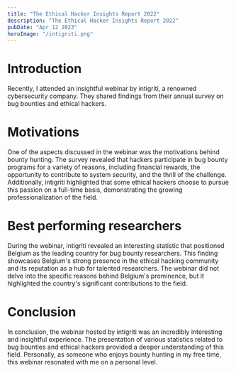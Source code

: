 ```yaml
---
title: "The Ethical Hacker Insights Report 2022"
description: "The Ethical Hacker Insights Report 2022"
pubDate: "Apr 12 2023"
heroImage: "/intigriti.png"
---
```


# Introduction
Recently, I attended an insightful webinar by intigriti, a renowned cybersecurity company. They shared findings from their annual survey on bug bounties and ethical hackers. 

# Motivations
One of the aspects discussed in the webinar was the motivations behind bounty hunting. The survey revealed that hackers participate in bug bounty programs for a variety of reasons, including financial rewards, the opportunity to contribute to system security, and the thrill of the challenge. Additionally, intigriti highlighted that some ethical hackers choose to pursue this passion on a full-time basis, demonstrating the growing professionalization of the field.

# Best performing researchers
During the webinar, intigriti revealed an interesting statistic that positioned Belgium as the leading country for bug bounty researchers. This finding showcases Belgium's strong presence in the ethical hacking community and its reputation as a hub for talented researchers. The webinar did not delve into the specific reasons behind Belgium's prominence, but it highlighted the country's significant contributions to the field.

# Conclusion
In conclusion, the webinar hosted by intigriti was an incredibly interesting and insightful experience. The presentation of various statistics related to bug bounties and ethical hackers provided a deeper understanding of this field. Personally, as someone who enjoys bounty hunting in my free time, this webinar resonated with me on a personal level.